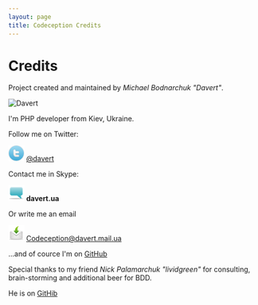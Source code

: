 ```yaml
---
layout: page
title: Codeception Credits
---
```


# Credits

Project created and maintained by _Michael Bodnarchuk "Davert"_.

![Davert](https://si0.twimg.com/profile_images/781559256/lj_avatar_reasonably_small.jpg)

I'm PHP developer from Kiev, Ukraine.

Follow me on Twitter:

![Twitter](/images/twitter.png) [@davert](https://twitter.com/#!/davert)

Contact me in Skype:

![Skype](/images/comment.png) __davert.ua__

Or write me an email

![Email](/images/mail.png) Codеception@davert.mail.ua

...and of cource I'm on [GitHub](https://github.com/DavertMik)


Special thanks to my friend _Nick Palamarchuk "lividgreen"_ for consulting, brain-storming and additional beer for BDD. 

He is on [GitHib](https://github.com/lividgreen)
